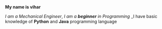 **My name is vihar** 

_I am a Mechanical Engineer_,
_I am a __beginner__ in Programming_
_I have basic knowledge of __Python__ and **Java** programming language
